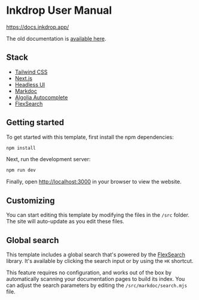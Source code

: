 # Inkdrop User Manual

<https://docs.inkdrop.app/>

The old documentation is [available here](https://github.com/inkdropapp/docs-old).

## Stack

- [Tailwind CSS](https://tailwindcss.com)
- [Next.js](https://nextjs.org)
- [Headless UI](https://headlessui.dev)
- [Markdoc](https://markdoc.io)
- [Algolia Autocomplete](https://www.algolia.com/doc/ui-libraries/autocomplete/introduction/what-is-autocomplete/)
- [FlexSearch](https://github.com/nextapps-de/flexsearch)

## Getting started

To get started with this template, first install the npm dependencies:

```bash
npm install
```

Next, run the development server:

```bash
npm run dev
```

Finally, open [http://localhost:3000](http://localhost:3000) in your browser to view the website.

## Customizing

You can start editing this template by modifying the files in the `/src` folder. The site will auto-update as you edit these files.

## Global search

This template includes a global search that's powered by the [FlexSearch](https://github.com/nextapps-de/flexsearch) library. It's available by clicking the search input or by using the `⌘K` shortcut.

This feature requires no configuration, and works out of the box by automatically scanning your documentation pages to build its index. You can adjust the search parameters by editing the `/src/markdoc/search.mjs` file.
